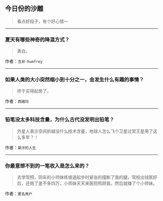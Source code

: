 ## 今日份的沙雕

> 看点好段子，有个好心情～


 
---

### 夏天有哪些神奇的降温方式？

> 表白。


作者：`含非-humfrey`

---

### 如果人类的大小突然缩小到十分之一，会发生什么有趣的事情？

> 终于买得起房了。


作者：`西阁玛`

---

### 铅笔没太多科技含量，为什么古代没发明出铅笔？

> 外星人表示空间折越没什么技术含量，地球人怎么飞个卫星过冥王星用了这么多年？！


作者：`飙汗的人生`

---

### 你最意想不到的一笔收入是怎么来的？

> 去学驾照，同车的小师妹练坡道起步时紧张的撞断了我的腿，驾校出钱医好后，还赔了差不多四万，小师妹天天来医院照顾我，然后就赚了个小师妹。


作者：`匿名用户`